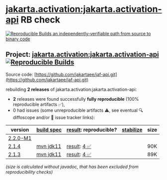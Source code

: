 [jakarta.activation:jakarta.activation-api](https://central.sonatype.com/artifact/jakarta.activation/jakarta.activation-api/versions) RB check
=======

[![Reproducible Builds](https://reproducible-builds.org/images/logos/rb.svg) an independently-verifiable path from source to binary code](https://reproducible-builds.org/)

## Project: [jakarta.activation:jakarta.activation-api](https://central.sonatype.com/artifact/jakarta.activation/jakarta.activation-api/versions) [![Reproducible Builds](https://img.shields.io/endpoint?url=https://raw.githubusercontent.com/jvm-repo-rebuild/reproducible-central/master/content/jakarta/activation/jakarta.activation-api/badge.json)](https://github.com/jvm-repo-rebuild/reproducible-central/blob/master/content/jakarta/activation/jakarta.activation-api/README.md)

Source code: [https://github.com/jakartaee/jaf-api.git](https://github.com/jakartaee/jaf-api.git)

rebuilding **2 releases** of jakarta.activation:jakarta.activation-api:
- **2** releases were found successfully **fully reproducible** (100% reproducible artifacts :white_check_mark:),
- 0 had issues (some unreproducible artifacts :warning:, see eventual :mag: diffoscope and/or :memo: issue tracker links):

| version | [build spec](/BUILDSPEC.md) | [result](https://reproducible-builds.org/docs/jvm/): reproducible? | [stabilize](https://github.com/google/oss-rebuild/blob/main/cmd/stabilize/README.md) | size |
| -- | --------- | ------ | ------ | -- |
| [2.2.0-M1](https://central.sonatype.com/artifact/jakarta.activation/jakarta.activation-api/2.2.0-M1/pom) | | | |
| [2.1.4](https://central.sonatype.com/artifact/jakarta.activation/jakarta.activation-api/2.1.4/pom) | [mvn jdk11](jakarta.activation-api-2.1.4.buildspec) | [result](jakarta.activation-api-2.1.4.buildinfo): [4 :white_check_mark: ](jakarta.activation-api-2.1.4.buildcompare) | | 90K |
| [2.1.3](https://central.sonatype.com/artifact/jakarta.activation/jakarta.activation-api/2.1.3/pom) | [mvn jdk11](jakarta.activation-api-2.1.3.buildspec) | [result](jakarta.activation-api-2.1.3.buildinfo): [4 :white_check_mark: ](jakarta.activation-api-2.1.3.buildcompare) | | 89K |

<i>(size is calculated without javadoc, that has been excluded from reproducibility checks)</i>
